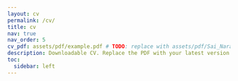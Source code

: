 ```yaml
---
layout: cv
permalink: /cv/
title: cv
nav: true
nav_order: 5
cv_pdf: assets/pdf/example.pdf # TODO: replace with assets/pdf/Sai_Narayan_Sundaresan_CV.pdf
description: Downloadable CV. Replace the PDF with your latest version when ready.
toc:
  sidebar: left
---
```

